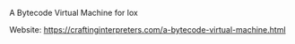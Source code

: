 A Bytecode Virtual Machine for lox

Website:
https://craftinginterpreters.com/a-bytecode-virtual-machine.html

